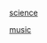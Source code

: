 <a href="https://amahadevan99.github.io/science.md"> science </a>

<a href="https://amahadevan99.github.io/music.md"> music </a>
